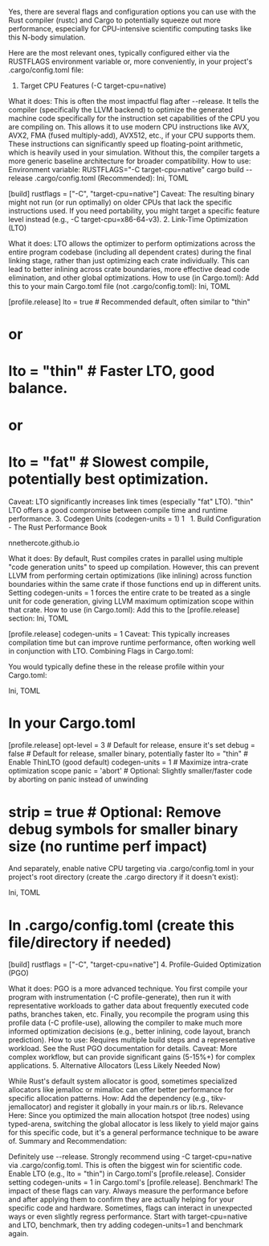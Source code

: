Yes, there are several flags and configuration options you can use with the Rust compiler (rustc) and Cargo to potentially squeeze out more performance, especially for CPU-intensive scientific computing tasks like this N-body simulation.

Here are the most relevant ones, typically configured either via the RUSTFLAGS environment variable or, more conveniently, in your project's .cargo/config.toml file:

1. Target CPU Features (-C target-cpu=native)

What it does: This is often the most impactful flag after --release. It tells the compiler (specifically the LLVM backend) to optimize the generated machine code specifically for the instruction set capabilities of the CPU you are compiling on. This allows it to use modern CPU instructions like AVX, AVX2, FMA (fused multiply-add), AVX512, etc., if your CPU supports them. These instructions can significantly speed up floating-point arithmetic, which is heavily used in your simulation. Without this, the compiler targets a more generic baseline architecture for broader compatibility.
How to use:
Environment variable: RUSTFLAGS="-C target-cpu=native" cargo build --release
.cargo/config.toml (Recommended):
Ini, TOML

[build]
rustflags = ["-C", "target-cpu=native"]
Caveat: The resulting binary might not run (or run optimally) on older CPUs that lack the specific instructions used. If you need portability, you might target a specific feature level instead (e.g., -C target-cpu=x86-64-v3).
2. Link-Time Optimization (LTO)

What it does: LTO allows the optimizer to perform optimizations across the entire program codebase (including all dependent crates) during the final linking stage, rather than just optimizing each crate individually. This can lead to better inlining across crate boundaries, more effective dead code elimination, and other global optimizations.
How to use (in Cargo.toml): Add this to your main Cargo.toml file (not .cargo/config.toml):
Ini, TOML

[profile.release]
lto = true # Recommended default, often similar to "thin"
# or
# lto = "thin" # Faster LTO, good balance.
# or
# lto = "fat"  # Slowest compile, potentially best optimization.
Caveat: LTO significantly increases link times (especially "fat" LTO). "thin" LTO offers a good compromise between compile time and runtime performance.
3. Codegen Units (codegen-units = 1) 1    
 1. 
Build Configuration - The Rust Performance Book

nnethercote.github.io


What it does: By default, Rust compiles crates in parallel using multiple "code generation units" to speed up compilation. However, this can prevent LLVM from performing certain optimizations (like inlining) across function boundaries within the same crate if those functions end up in different units. Setting codegen-units = 1 forces the entire crate to be treated as a single unit for code generation, giving LLVM maximum optimization scope within that crate.
How to use (in Cargo.toml): Add this to the [profile.release] section:
Ini, TOML

[profile.release]
codegen-units = 1
Caveat: This typically increases compilation time but can improve runtime performance, often working well in conjunction with LTO.
Combining Flags in Cargo.toml:

You would typically define these in the release profile within your Cargo.toml:

Ini, TOML

# In your Cargo.toml

[profile.release]
opt-level = 3      # Default for release, ensure it's set
debug = false      # Default for release, smaller binary, potentially faster
lto = "thin"       # Enable ThinLTO (good default)
codegen-units = 1  # Maximize intra-crate optimization scope
panic = 'abort'    # Optional: Slightly smaller/faster code by aborting on panic instead of unwinding
# strip = true     # Optional: Remove debug symbols for smaller binary size (no runtime perf impact)
And separately, enable native CPU targeting via .cargo/config.toml in your project's root directory (create the .cargo directory if it doesn't exist):

Ini, TOML

# In .cargo/config.toml (create this file/directory if needed)

[build]
rustflags = ["-C", "target-cpu=native"]
4. Profile-Guided Optimization (PGO)

What it does: PGO is a more advanced technique. You first compile your program with instrumentation (-C profile-generate), then run it with representative workloads to gather data about frequently executed code paths, branches taken, etc. Finally, you recompile the program using this profile data (-C profile-use), allowing the compiler to make much more informed optimization decisions (e.g., better inlining, code layout, branch prediction).
How to use: Requires multiple build steps and a representative workload. See the Rust PGO documentation for details.
Caveat: More complex workflow, but can provide significant gains (5-15%+) for complex applications.
5. Alternative Allocators (Less Likely Needed Now)

While Rust's default system allocator is good, sometimes specialized allocators like jemalloc or mimalloc can offer better performance for specific allocation patterns.
How: Add the dependency (e.g., tikv-jemallocator) and register it globally in your main.rs or lib.rs.
Relevance Here: Since you optimized the main allocation hotspot (tree nodes) using typed-arena, switching the global allocator is less likely to yield major gains for this specific code, but it's a general performance technique to be aware of.
Summary and Recommendation:

Definitely use --release.
Strongly recommend using -C target-cpu=native via .cargo/config.toml. This is often the biggest win for scientific code.
Enable LTO (e.g., lto = "thin") in Cargo.toml's [profile.release].
Consider setting codegen-units = 1 in Cargo.toml's [profile.release].
Benchmark! The impact of these flags can vary. Always measure the performance before and after applying them to confirm they are actually helping for your specific code and hardware. Sometimes, flags can interact in unexpected ways or even slightly regress performance.
Start with target-cpu=native and LTO, benchmark, then try adding codegen-units=1 and benchmark again.